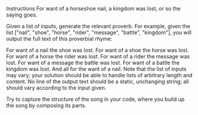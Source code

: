 Instructions
For want of a horseshoe nail, a kingdom was lost, or so the saying goes.

Given a list of inputs, generate the relevant proverb. For example, given the list ["nail", "shoe", "horse", "rider", "message", "battle", "kingdom"], you will output the full text of this proverbial rhyme:

For want of a nail the shoe was lost.
For want of a shoe the horse was lost.
For want of a horse the rider was lost.
For want of a rider the message was lost.
For want of a message the battle was lost.
For want of a battle the kingdom was lost.
And all for the want of a nail.
Note that the list of inputs may vary; your solution should be able to handle lists of arbitrary length and content. No line of the output text should be a static, unchanging string; all should vary according to the input given.

Try to capture the structure of the song in your code, where you build up the song by composing its parts.

